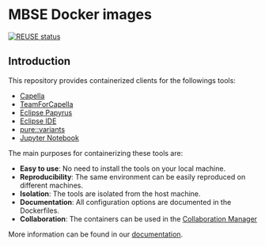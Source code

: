 <!--
 ~ SPDX-FileCopyrightText: Copyright DB InfraGO AG and contributors
 ~ SPDX-License-Identifier: Apache-2.0
 -->


# MBSE Docker images

[![REUSE status](https://api.reuse.software/badge/github.com/dbinfrago/capella-dockerimages)](https://api.reuse.software/info/github.com/dbinfrago/capella-dockerimages)

## Introduction

This repository provides containerized clients for the followings tools:

- [Capella](https://www.eclipse.org/capella/)
- [TeamForCapella](https://www.obeosoft.com/en/team-for-capella)
- [Eclipse Papyrus](https://eclipse.dev/papyrus/)
- [Eclipse IDE](https://eclipseide.org/)
- [pure::variants](https://www.pure-systems.com/de/purevariants)
- [Jupyter Notebook](https://jupyter.org/)

The main purposes for containerizing these tools are:

- **Easy to use**: No need to install the tools on your local machine.
- **Reproducibility**: The same environment can be easily reproduced on
  different machines.
- **Isolation**: The tools are isolated from the host machine.
- **Documentation**: All configuration options are documented in the
  Dockerfiles.
- **Collaboration**: The containers can be used in the
  [Collaboration Manager](https://github.com/dbinfrago/capella-collab-manager)

More information can be found in our
[documentation](https://dbinfrago.github.io/capella-dockerimages/).
